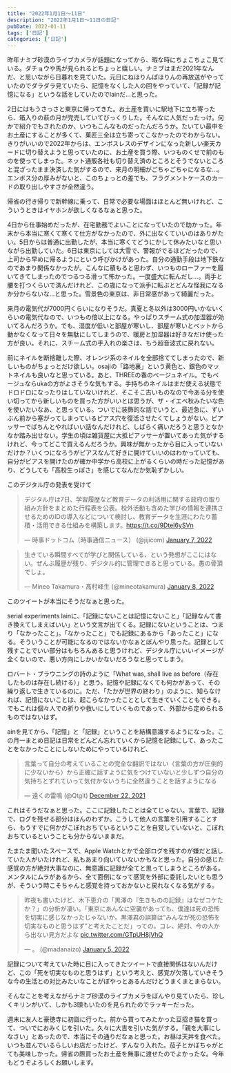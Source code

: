 ```yaml
---
title: "2022年1月1日〜11日"
description: "2022年1月1日〜11日の日記"
pubDate: 2022-01-11
tags: ['日記']
categories: ['日記']
---
```


昨年ナミブ砂漠のライブカメラが話題になってから、暇な時にちょこちょこ見ている。ダチョウや馬が見られるとちょっと嬉しい。ナミブはまだ2021年なんだ、と思いながら日暮れを見ていた。元日にねほりんぱほりんの再放送がやっていたのでダラダラ見ていたら、記憶をなくした人の回をやっていて、「記録が記憶になる」というな話をしていたのでlainだ…と思った。

2日にはもうさっさと東京に帰ってきた。お土産を買いに駅地下に立ち寄ったら、箱入りの萩の月が完売していてびっくりした。そんなに人気だったっけ。何かで紹介でもされたのか、いつもこんなものだったんだろうか。たいてい最中をお土産にすることが多くて、菓匠三全は立ち寄ってこなかったのでわからない。きりがいいので2022年からは、エンボスレスのデザインになった新しい楽天カードに切り替えようと思っていたのに、お土産を買う際、いつものくせで前のものを使ってしまった。ネット通販各社も切り替え済のところとそうでないところと混ざったまま決済した気がするので、来月の明細がごちゃごちゃになるな…。エンボス分の厚みがないと、このちょっとの差でも、フラグメントケースのカードの取り出しやすさが全然違う。

帰省の行き帰りで新幹線に乗って、日常で必要な場面はほとんど無いけれど、こういうときはイヤホンが欲しくなるなぁと思った。

4日から仕事始めだったが、在宅勤務でよいことになっていたので助かった。年末から本当に寒くて寒くて仕方がなかったので、外に出なくていいのはありがたい。5日からは普通に出勤したが、本当に寒くてどうにかして休みたいなと思いながら出勤していた。6日は東京にしては大雪で、警報がでるほどだったので、上司から早めに帰るようにという呼びかけがあった。自分の通勤手段は地下鉄なのであまり関係なかったが。こんなに積もると思わず、いつものローファーを履いてきてしまったのでつるつる滑って怖かった。一度盛大に転んだし…。両手と腰を打つくらいで済んだけれど、この歳になって派手に転ぶとどんな怪我になるか分からないな…と思った。雪景色の東京は、非日常感があって綺麗だった。

来月の電気代が7000円くらいになりそうだ。真夏と冬以外は3000円いかないくらいの電気代なので、いつもの倍以上になる。やっぱりスチーム式の加湿器が効いてるんだろうか。でも、湿度が低いと部屋が寒いし、部屋が寒いとベットから動かなくなって日々を無駄にしてしまうので、暖房と加湿器は好きなだけ使った方が良い。それに、スチーム式の手入れの楽さは、もう超音波式に戻れない。

前にネイルを断捨離した際、オレンジ系のネイルを全部捨ててしまったので、新しいものがちょっとだけ欲しい。osajiの「路地裏」という黄色と、銀色のマットネイルも良いなと思っている。あと、THREEの春のベージュネイル。でもベージュならukaの方がよさそうな気もする。手持ちのネイルはまだ使える状態でドロドロになったりはしていないけれど、そこそこ古いものなので今ある分を使い切ってから新しいものを買った方がいいとは思うが、ザ・イエベ秋みたいな色を使いたいなあ、と思っている。ついでに装飾的な話でいうと、最近急に、ずいぶん前から塞がってしまっているピアス穴を復活させたくてしょうがない。ピアッサーでばちんとやればいい話なんだけれど、しばらく痛いだろうと思うとなかなか踏み出せない。学生の頃は雑貨屋に大抵ピアッサーが置いてあった気がするけれど、今ってどこで買えるんだろうか。興味が無かったから目に入っていないだけか？いくつになろうがピアスなんて好きに開けていいのはわかっていても、自分がピアスを開けたのが確か中学から高校に上がるくらいの時だった記憶があり、どうしても「高校生っぽさ」を感じてなんだか気恥ずかしい。

このデジタル庁の発表を受けて
<blockquote class="twitter-tweet"><p lang="ja" dir="ltr">デジタル庁は7日、学習履歴など教育データの利活用に関する政府の取り組み方針をまとめた行程表を公表。校外活動も含めた学びの情報を連携させるためのIDの導入などについて検討し、教育データを生涯にわたり蓄積・活用できる仕組みを構築します。<a href="https://t.co/9DteI6ySVn">https://t.co/9DteI6ySVn</a></p>&mdash; 時事ドットコム（時事通信ニュース） (@jijicom) <a href="https://twitter.com/jijicom/status/1479311653598801921?ref_src=twsrc%5Etfw">January 7, 2022</a></blockquote> <script async src="https://platform.twitter.com/widgets.js" charset="utf-8"></script>
<blockquote class="twitter-tweet"><p lang="ja" dir="ltr">生きている瞬間すべてが学びと関係している、という発想がここにはない。ぜんぶ履歴が残り、デジタル的に管理できると思っている。愚の骨頂でしょ。</p>&mdash; Mineo Takamura・髙村峰生 (@mineotakamura) <a href="https://twitter.com/mineotakamura/status/1479678073595637765?ref_src=twsrc%5Etfw">January 8, 2022</a></blockquote> <script async src="https://platform.twitter.com/widgets.js" charset="utf-8"></script>
このツイートが本当にそうだなぁと思った。

serial experiments lainに、「記録にないことは記憶にないこと」「記録なんて書き換えてしまえばいい」という文言が出てくる。記録にないということは、つまり「なかったこと」。「なかったこと」でも記録にあるから「あったこと」になる。そういうことが可能になるのではないかなぁとぼんやり思った。記録として残すことでいい部分はもちろんあると思うけれど、デジタル庁にいいイメージが全くないので、悪い方向にしかいかないだろうなと思ってしまう。

ロバート・ブラウニングの詩のように「What was, shall live as before（存在したものは存在し続ける）」と思う。記憶や記録になくても何かがあって、その繰り返しで生きているのに。ただ、「たかが世界の終わり」のように、知らなければ、記憶にないことは、起こらなかったこととして生きていくこともできる。でもこれは個々人での祈りや救いにしていくものであって、外部から定められるものではないはず。

ainを見てから、「記憶」と「記録」ということを結構意識するようになった。この月一まとめ日記は日常をどんどん忘れていくから記憶を記録にして、あったことをなかったことにしないためにやっているけれど、

<blockquote class="twitter-tweet"><p lang="ja" dir="ltr">言葉って自分の考えていることの完全な翻訳ではない（言葉の方が圧倒的に少ないから）から正確に話すように気をつけていないと少しずつ自分の気持ちとずれていって気付かないうちに全然違うことを話すようになる</p>&mdash; 遠くの雷鳴 (@Qtgit) <a href="https://twitter.com/Qtgit/status/1473650147339157509?ref_src=twsrc%5Etfw">December 22, 2021</a></blockquote> <script async src="https://platform.twitter.com/widgets.js" charset="utf-8"></script>

これはそうだなぁと思った。ここに記録したことは全てじゃない。言葉で、記録で、ログを残せる部分はほんのわずか。こうして他人の言葉を引用することすら、もうすでに何かがこぼれおちているということを自覚していないと、こぼれおちているということも分からないままだ。

たまたま聞いたスペースで、Apple Watchとかで全部ログを残すのが嫌だと話していた人がいたけれど、私もあまり向いていないかもなと思った。自分の感じた感覚の方が絶対大事なのに、無意識に記録が全てと思ってしまうところがある。メンタルにムラがあるから、全て面倒になって感覚を外部に委託したいとも思うが、そういう時こそちゃんと感覚を持っておかないと戻れなくなる気がする。

<blockquote class="twitter-tweet"><p lang="ja" dir="ltr">昨夜も書いたけど、木下恵介の「黒澤の『生きものの記録』はなぜコケたか？」の分析が凄い。「東京にあんなに空襲があっても、僕達は死の恐怖を切実に感じなかったじゃないか。黒澤君の誤算は”みんなが死の恐怖を切実なものと思うはず”と考えたことだ」っての。コレ、絶対、今の人から出ない見方だよな <a href="https://t.co/GTpUH8jVhQ">pic.twitter.com/GTpUH8jVhQ</a></p>&mdash; 。 (@madanaizo) <a href="https://twitter.com/madanaizo/status/1478874818556866560?ref_src=twsrc%5Etfw">January 5, 2022</a></blockquote> <script async src="https://platform.twitter.com/widgets.js" charset="utf-8"></script>
記録について考えていた時に目に入ってきたツイートで直接関係はないんだけど、この「死を切実なものと思うはず」という考えと、感覚が欠落していきそうな今の生活との対比みたいなことがぼやっとあるんだけどうまくまとまらない。

そんなことを考えながらナミブ砂漠のライブカメラをぼんやり見ていたら、珍しくキリンがいて、しかも3頭もいたのを見られたのでラッキーだった。

週末に友人と豪徳寺に初詣に行った。前から買ってみたかった豆招き猫を買って、ついでにおみくじを引いた。久々に大吉を引いた気がする。「親を大事にしなさい」とあったので、本当にその通りだなぁと思った。お昼は天丼を食べた。いつも並んでいるらしいお店だったけど、すんなり入れた。茄子とかぼちゃがとても美味しかった。帰省の際買ったお土産を無事に渡せたのでよかったな。今年もどうぞよろしくお願いします。
